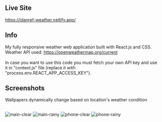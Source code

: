 ## Live Site
https://idanref-weather.netlify.app/
<br>

## Info

My fully responsive weather web application built with React.js and CSS.
Weather API used: https://openweathermap.org/current
<br><br>
In case you want to use this code you must fetch your own API key and use it in "context.js" file (replace it with "process.env.REACT_APP_ACCESS_KEY").

## Screenshots

Wallpapers dynamically change based on location's weather condition
<br><br>

![main-clear](https://user-images.githubusercontent.com/32392260/136035007-d8b2f79f-faa5-4ba9-a84f-e1ac4611add5.png)
![main-rainy](https://user-images.githubusercontent.com/32392260/136035019-b0cd7810-1a87-476d-9c77-4c9df3f14069.png)
![phone-clear](https://user-images.githubusercontent.com/32392260/136035027-68837aa1-071b-4e33-9f0a-2603a8fab33d.png)
![phone-rainy](https://user-images.githubusercontent.com/32392260/136035037-d560a195-a850-45a1-80b9-d18136a06a61.png)
